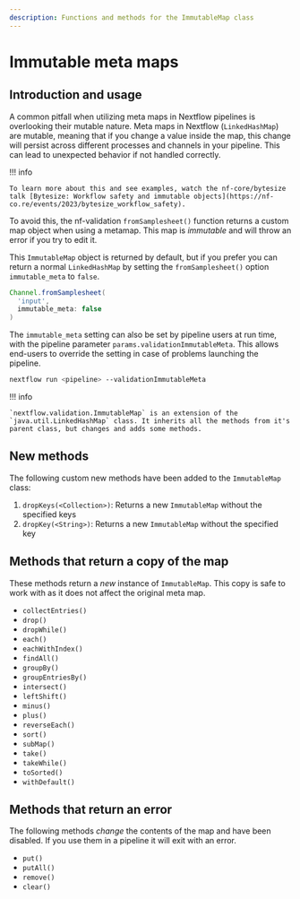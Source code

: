 ```yaml
---
description: Functions and methods for the ImmutableMap class
---
```


# Immutable meta maps

## Introduction and usage

A common pitfall when utilizing meta maps in Nextflow pipelines is overlooking their mutable nature. Meta maps in Nextflow (`LinkedHashMap`) are mutable, meaning that if you change a value inside the map, this change will persist across different processes and channels in your pipeline. This can lead to unexpected behavior if not handled correctly.

!!! info

    To learn more about this and see examples, watch the nf-core/bytesize talk [Bytesize: Workflow safety and immutable objects](https://nf-co.re/events/2023/bytesize_workflow_safety).

To avoid this, the nf-validation `fromSamplesheet()` function returns a custom map object when using a metamap.
This map is _immutable_ and will throw an error if you try to edit it.

This `ImmutableMap` object is returned by default, but if you prefer you can return a normal `LinkedHashMap` by setting the `fromSamplesheet()` option `immutable_meta` to `false`.

```groovy
Channel.fromSamplesheet(
  'input',
  immutable_meta: false
)
```

The `immutable_meta` setting can also be set by pipeline users at run time, with the pipeline parameter `params.validationImmutableMeta`.
This allows end-users to override the setting in case of problems launching the pipeline.

```bash
nextflow run <pipeline> --validationImmutableMeta
```

!!! info

    `nextflow.validation.ImmutableMap` is an extension of the `java.util.LinkedHashMap` class. It inherits all the methods from it's parent class, but changes and adds some methods.

## New methods

The following custom new methods have been added to the `ImmutableMap` class:

1. `dropKeys(<Collection>)`: Returns a new `ImmutableMap` without the specified keys
2. `dropKey(<String>)`: Returns a new `ImmutableMap` without the specified key

## Methods that return a copy of the map

These methods return a _new_ instance of `ImmutableMap`.
This copy is safe to work with as it does not affect the original meta map.

- `collectEntries()`
- `drop()`
- `dropWhile()`
- `each()`
- `eachWithIndex()`
- `findAll()`
- `groupBy()`
- `groupEntriesBy()`
- `intersect()`
- `leftShift()`
- `minus()`
- `plus()`
- `reverseEach()`
- `sort()`
- `subMap()`
- `take()`
- `takeWhile()`
- `toSorted()`
- `withDefault()`

## Methods that return an error

The following methods _change_ the contents of the map and have been disabled.
If you use them in a pipeline it will exit with an error.

- `put()`
- `putAll()`
- `remove()`
- `clear()`
